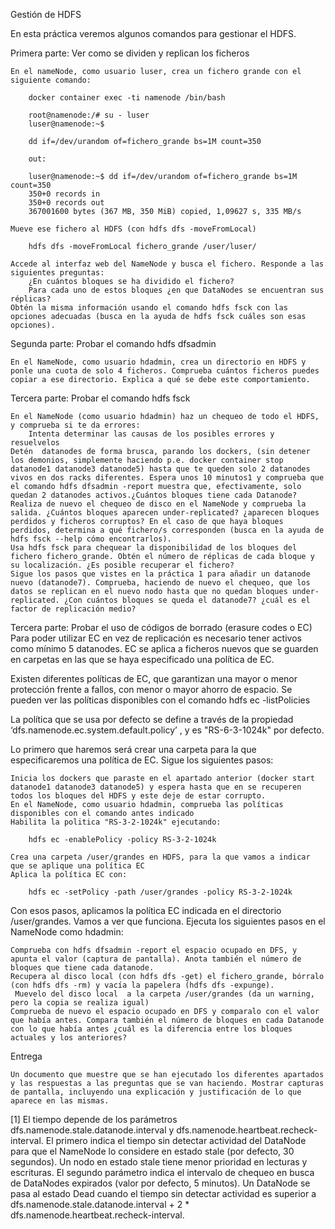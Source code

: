 Gestión de HDFS

En esta práctica veremos algunos comandos para gestionar el HDFS.

Primera parte: Ver como se dividen y replican los ficheros

    En el nameNode, como usuario luser, crea un fichero grande con el siguiente comando:

        docker container exec -ti namenode /bin/bash

        root@namenode:/# su - luser
        luser@namenode:~$ 

        dd if=/dev/urandom of=fichero_grande bs=1M count=350

        out:

        luser@namenode:~$ dd if=/dev/urandom of=fichero_grande bs=1M count=350
        350+0 records in
        350+0 records out
        367001600 bytes (367 MB, 350 MiB) copied, 1,09627 s, 335 MB/s

    Mueve ese fichero al HDFS (con hdfs dfs -moveFromLocal)

        hdfs dfs -moveFromLocal fichero_grande /user/luser/

    Accede al interfaz web del NameNode y busca el fichero. Responde a las siguientes preguntas:
        ¿En cuántos bloques se ha dividido el fichero?
        Para cada uno de estos bloques ¿en que DataNodes se encuentran sus réplicas?
    Obtén la misma información usando el comando hdfs fsck con las opciones adecuadas (busca en la ayuda de hdfs fsck cuáles son esas opciones).

Segunda parte: Probar el comando hdfs dfsadmin

    En el NameNode, como usuario hdadmin, crea un directorio en HDFS y ponle una cuota de solo 4 ficheros. Comprueba cuántos ficheros puedes copiar a ese directorio. Explica a qué se debe este comportamiento.

Tercera parte: Probar el comando hdfs fsck

    En el NameNode (como usuario hdadmin) haz un chequeo de todo el HDFS, y comprueba si te da errores:
        Intenta determinar las causas de los posibles errores y resuelvelos
    Detén  datanodes de forma brusca, parando los dockers, (sin detener los demonios, simplemente haciendo p.e. docker container stop datanode1 datanode3 datanode5) hasta que te queden solo 2 datanodes vivos en dos racks diferentes. Espera unos 10 minutos1 y comprueba que el comando hdfs dfsadmin -report muestra que, efectivamente, solo quedan 2 datanodes activos.¿Cuántos bloques tiene cada Datanode?
    Realiza de nuevo el chequeo de disco en el NameNode y comprueba la salida. ¿Cuántos bloques aparecen under-replicated? ¿aparecen bloques perdidos y ficheros corruptos? En el caso de que haya bloques perdidos, determina a qué fichero/s corresponden (busca en la ayuda de hdfs fsck --help cómo encontrarlos).
    Usa hdfs fsck para chequear la disponibilidad de los bloques del fichero fichero_grande. Obtén el número de réplicas de cada bloque y su localización. ¿Es posible recuperar el fichero?
    Sigue los pasos que vistes en la práctica 1 para añadir un datanode nuevo (datanode7). Comprueba, haciendo de nuevo el chequeo, que los datos se replican en el nuevo nodo hasta que no quedan bloques under-replicated. ¿Con cuántos bloques se queda el datanode7? ¿cuál es el factor de replicación medio?

Tercera parte: Probar el uso de códigos de borrado (erasure codes o EC)
Para poder utilizar EC en vez de replicación es necesario tener activos como mínimo 5 datanodes. EC se aplica a ficheros nuevos que se guarden en carpetas en las que se haya especificado una política de  EC.

Existen diferentes políticas de EC, que garantizan una mayor o menor protección frente a fallos, con menor o mayor ahorro de espacio. Se pueden ver las políticas disponibles con el comando hdfs ec -listPolicies

La política que se usa por defecto se define a través de la propiedad ‘dfs.namenode.ec.system.default.policy’ , y es "RS-6-3-1024k" por defecto.

Lo primero que haremos será crear una carpeta para la que especificaremos una política de EC. Sigue los siguientes pasos:

    Inicia los dockers que paraste en el apartado anterior (docker start datanode1 datanode3 datanode5) y espera hasta que en se recuperen todos los bloques del HDFS y este deje de estar corrupto.
    En el NameNode, como usuario hdadmin, comprueba las políticas disponibles con el comando antes indicado
    Habilita la politica "RS-3-2-1024k" ejecutando:

        hdfs ec -enablePolicy -policy RS-3-2-1024k

    Crea una carpeta /user/grandes en HDFS, para la que vamos a indicar que se aplique una política EC
    Aplica la política EC con:

        hdfs ec -setPolicy -path /user/grandes -policy RS-3-2-1024k

Con esos pasos, aplicamos la política EC indicada en el directorio /user/grandes. Vamos a ver que funciona. Ejecuta los siguientes pasos en el NameNode como hdadmin:

    Comprueba con hdfs dfsadmin -report el espacio ocupado en DFS, y apunta el valor (captura de pantalla). Anota también el número de bloques que tiene cada datanode.
    Recupera al disco local (con hdfs dfs -get) el fichero_grande, bórralo (con hdfs dfs -rm) y vacía la papelera (hdfs dfs -expunge).
     Muevelo del disco local  a la carpeta /user/grandes (da un warning, pero la copia se realiza igual)
    Comprueba de nuevo el espacio ocupado en DFS y comparalo con el valor que había antes. Compara también el número de bloques en cada Datanode con lo que había antes ¿cuál es la diferencia entre los bloques actuales y los anteriores?

Entrega

    Un documento que muestre que se han ejecutado los diferentes apartados y las respuestas a las preguntas que se van haciendo. Mostrar capturas de pantalla, incluyendo una explicación y justificación de lo que aparece en las mismas.

[1] El tiempo depende de los parámetros dfs.namenode.stale.datanode.interval y dfs.namenode.heartbeat.recheck-interval. El primero indica el tiempo sin detectar actividad del DataNode para que el NameNode lo considere en estado stale (por defecto, 30 segundos).  Un nodo en estado stale tiene menor prioridad en lecturas y escrituras. El segundo parámetro  indica el  intervalo de chequeo en busca de DataNodes expirados (valor por defecto, 5 minutos). Un DataNode se pasa al estado Dead cuando el tiempo sin detectar actividad es superior a dfs.namenode.stale.datanode.interval + 2 * dfs.namenode.heartbeat.recheck-interval.